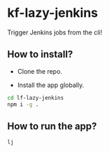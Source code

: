 # kf-lazy-jenkins

Trigger Jenkins jobs from the cli!

## How to install?

- Clone the repo.

- Install the app globally.

```bash
cd lf-lazy-jenkins
npm i -g .
```

## How to run the app?

```bash
lj
```
